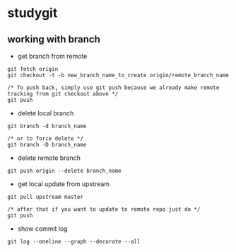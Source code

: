# studygit

## working with branch
* get branch from remote
```
git fetch origin
git checkout -t -b new_branch_name_to_create origin/remote_branch_name

/* To push back, simply use git push because we already make remote tracking from git checkout above */
git push
```
* delete local branch
```
git branch -d branch_name

/* or to force delete */
git branch -D branch_name
```
* delete remote branch
```
git push origin --delete branch_name
```
* get local update from upstream
```
git pull upstream master

/* after that if you want to update to remote repo just do */
git push
```
* show commit log
```
git log --oneline --graph --decorate --all
```
